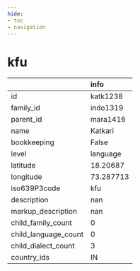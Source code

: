 ```yaml
---
hide:
- toc
- navigation
---
```

# kfu
|                      | info      |
|:---------------------|:----------|
| id                   | katk1238  |
| family_id            | indo1319  |
| parent_id            | mara1416  |
| name                 | Katkari   |
| bookkeeping          | False     |
| level                | language  |
| latitude             | 18.20687  |
| longitude            | 73.287713 |
| iso639P3code         | kfu       |
| description          | nan       |
| markup_description   | nan       |
| child_family_count   | 0         |
| child_language_count | 0         |
| child_dialect_count  | 3         |
| country_ids          | IN        |